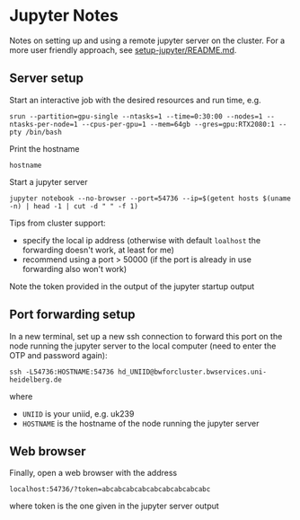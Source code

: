 # Jupyter Notes

Notes on setting up and using a remote jupyter server on the cluster.
For a more user friendly approach, see [setup-jupyter/README.md](setup-jupyter/README).

## Server setup

Start an interactive job with the desired resources and run time, e.g.

```
srun --partition=gpu-single --ntasks=1 --time=0:30:00 --nodes=1 --ntasks-per-node=1 --cpus-per-gpu=1 --mem=64gb --gres=gpu:RTX2080:1 --pty /bin/bash
```

Print the hostname

```
hostname
```

Start a jupyter server

```
jupyter notebook --no-browser --port=54736 --ip=$(getent hosts $(uname -n) | head -1 | cut -d " " -f 1)
```

Tips from cluster support:

- specify the local ip address (otherwise with default `loalhost` the forwarding doesn't work, at least for me)
- recommend using a port > 50000 (if the port is already in use forwarding also won't work)

Note the token provided in the output of the jupyter startup output

## Port forwarding setup

In a new terminal, set up a new ssh connection to forward this port on the node running the jupyter server to the local computer
(need to enter the OTP and password again):

```
ssh -L54736:HOSTNAME:54736 hd_UNIID@bwforcluster.bwservices.uni-heidelberg.de
```

where

- `UNIID` is your uniid, e.g. uk239
- `HOSTNAME` is the hostname of the node running the jupyter server

## Web browser

Finally, open a web browser with the address

```
localhost:54736/?token=abcabcabcabcabcabcabcabcabc

```

where token is the one given in the jupyter server output
